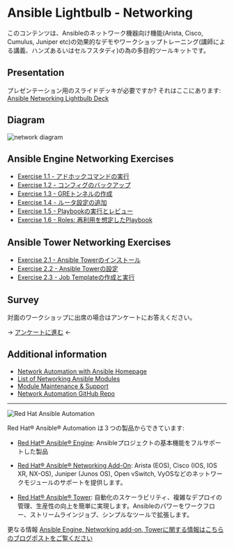 # Ansible Lightbulb - Networking

このコンテンツは、Ansibleのネットワーク機器向け機能(Arista, Cisco, Cumulus, Juniper etc)の効果的なデモやワークショップトレーニング(講師による講義、ハンズあるいはセルフスタディ)の為の多目的ツールキットです。

## Presentation
プレゼンテーション用のスライドデッキが必要ですか? それはここにあります:
[Ansible Networking Lightbulb Deck](../../decks/ansible-networking.html)

## Diagram
![network diagram](diagram.png)

## Ansible Engine Networking Exercises

 - [Exercise 1.1 - アドホックコマンドの実行](1.1-adhoc)
 - [Exercise 1.2 - コンフィグのバックアップ](1.2-backup)
 - [Exercise 1.3 - GREトンネルの作成](1.3-gre)
 - [Exercise 1.4 - ルータ設定の追加](1.4-router_configs)
 - [Exercise 1.5 - Playbookの実行とレビュー](1.5-run_routing_configs)                                              
 - [Exercise 1.6 - Roles: 再利用を想定したPlaybook](1.6-roles)

## Ansible Tower Networking Exercises

- [Exercise 2.1 - Ansible Towerのインストール](2.1-towerinstall)
- [Exercise 2.2 - Ansible Towerの設定](2.2-towerconfigure)
- [Exercise 2.3 - Job Templateの作成と実行](2.3-towerjob)

## Survey
対面のワークショップに出席の場合はアンケートにお答えください。

-> [アンケートに進む](http://bit.ly/net-lightbulb-survey) <-

## Additional information
 - [Network Automation with Ansible Homepage](https://www.ansible.com/network-automation)
 - [List of Networking Ansible Modules](http://docs.ansible.com/ansible/latest/list_of_network_modules.html)
 - [Module Maintenance & Support](http://docs.ansible.com/ansible/latest/modules_support.html)
 - [Network Automation GitHub Repo](https://github.com/network-automation)



---
![Red Hat Ansible Automation](../../images/rh-ansible-automation.png)

Red Hat® Ansible® Automation は３つの製品からできています:

- [Red Hat® Ansible® Engine](https://www.ansible.com/ansible-engine): Ansibleプロジェクトの基本機能をフルサポートした製品

- [Red Hat® Ansible® Networking Add-On](https://www.ansible.com/ansible-engine): Arista (EOS), Cisco (IOS, IOS XR, NX-OS), Juniper (Junos OS), Open vSwitch, VyOSなどのネットワークモジュールのサポートを提供します。

- [Red Hat® Ansible® Tower](https://www.ansible.com/tower): 自動化のスケーラビリティ、複雑なデプロイの管理、生産性の向上を簡単に実現します。Ansibleのパワーをワークフロー、ストリームラインジョブ、シンプルなツールで拡張します。

更なる情報
[Ansible Engine, Networking add-on, Towerに関する情報はこちらのブログポストをご覧ください](https://www.ansible.com/blog/red-hat-ansible-automation-engine-vs-tower)
